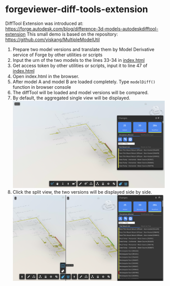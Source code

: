 # forgeviewer-diff-tools-extension

DiffTool Extension was introduced at: https://forge.autodesk.com/blog/difference-3d-models-autodeskdifftool-extension
This small demo is based on the repository: https://github.com/yiskang/MultipleModelUtil

1. Prepare two model versions and translate them by Model Derivative service of Forge by other utilities or scripts
2. Input the urn of the two models to the lines 33-34 in [index.html](./index.html)
3. Get access token by other utilities or scripts, input it to line 47 of [index.html](./index.html)
4. Open index.html in the browser.
5. After model A and model B are loaded completely. Type `modelDiff()` function in browser console
6. The diffTool will be loaded and model versions will be compared. 
7. By default, the aggregated single view will be displayed.
![thumbnail](/single.png)  
8. Click the split view, the two versions will be displayed side by side.
![thumbnail](/split.png)  

